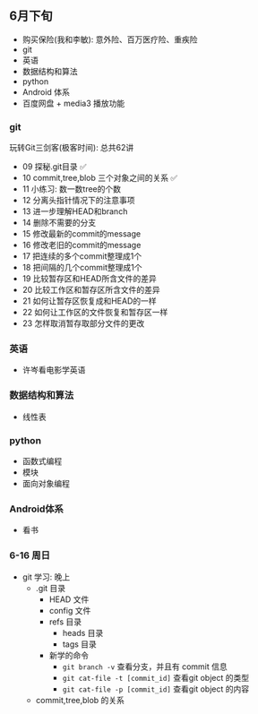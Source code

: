 ## 6月下旬

- 购买保险(我和李敏): 意外险、百万医疗险、重疾险
- git 
- 英语
- 数据结构和算法
- python
- Android 体系
- 百度网盘 + media3 播放功能

### git 
玩转Git三剑客(极客时间): 总共62讲
- 09 探秘.git目录 ✅ 
- 10 commit,tree,blob 三个对象之间的关系 ✅
- 11 小练习: 数一数tree的个数
- 12 分离头指针情况下的注意事项
- 13 进一步理解HEAD和branch
- 14 删除不需要的分支
- 15 修改最新的commit的message
- 16 修改老旧的commit的message
- 17 把连续的多个commit整理成1个
- 18 把间隔的几个commit整理成1个
- 19 比较暂存区和HEAD所含文件的差异
- 20 比较工作区和暂存区所含文件的差异
- 21 如何让暂存区恢复成和HEAD的一样
- 22 如何让工作区的文件恢复和暂存区一样
- 23 怎样取消暂存取部分文件的更改

### 英语

- 许岑看电影学英语

### 数据结构和算法

- 线性表

### python

- 函数式编程
- 模块
- 面向对象编程

### Android体系

- 看书

### 6-16 周日

- git 学习: 晚上
  - .git 目录
    - HEAD 文件
    - config 文件
    - refs 目录
      - heads 目录
      - tags 目录
    - 新学的命令
      - `git branch -v` 查看分支，并且有 commit 信息
      - `git cat-file -t [commit_id]` 查看git object 的类型
      - `git cat-file -p [commit_id]` 查看git object 的内容
  - commit,tree,blob 的关系
